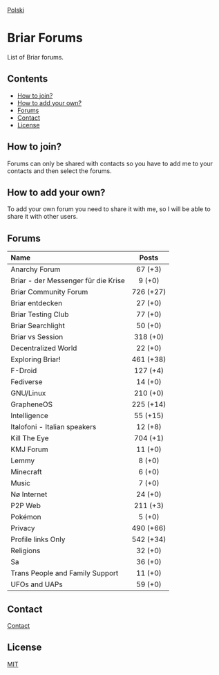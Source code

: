[Polski](README.pl.md)

# Briar Forums

List of Briar forums.

## Contents

* [How to join?](#how-to-join)
* [How to add your own?](#how-to-add-your-own)
* [Forums](#forums)
* [Contact](#contact)
* [License](#license)

## How to join?

Forums can only be shared with contacts so you have to add me to your contacts and then select the forums.

## How to add your own?

To add your own forum you need to share it with me, so I will be able to share it with other users.

## Forums

| Name                                | Posts     |
| :---------------------------------- | :-------: |
| Anarchy Forum                       | 67 (+3)   |
| Briar - der Messenger für die Krise | 9 (+0)    |
| Briar Community Forum               | 726 (+27) |
| Briar entdecken                     | 27 (+0)   |
| Briar Testing Club                  | 77 (+0)   |
| Briar Searchlight                   | 50 (+0)   |
| Briar vs Session                    | 318 (+0)  |
| Decentralized World                 | 22 (+0)   |
| Exploring Briar!                    | 461 (+38) |
| F-Droid                             | 127 (+4)  |
| Fediverse                           | 14 (+0)   |
| GNU/Linux                           | 210 (+0)  |
| GrapheneOS                          | 225 (+14) |
| Intelligence                        | 55 (+15)  |
| Italofoni - Italian speakers        | 12 (+8)   |
| Kill The Eye                        | 704 (+1)  |
| KMJ Forum                           | 11 (+0)   |
| Lemmy                               | 8 (+0)    |
| Minecraft                           | 6 (+0)    |
| Music                               | 7 (+0)    |
| Nø Internet                         | 24 (+0)   |
| P2P Web                             | 211 (+3)  |
| Pokémon                             | 5 (+0)    |
| Privacy                             | 490 (+66) |
| Profile links Only                  | 542 (+34) |
| Religions                           | 32 (+0)   |
| Sa                                  | 36 (+0)   |
| Trans People and Family Support     | 11 (+0)   |
| UFOs and UAPs                       | 59 (+0)   |

## Contact

[Contact](https://codeberg.org/PandaCoderPL/PandaCoderPL#contact)

## License

[MIT](LICENSE)
